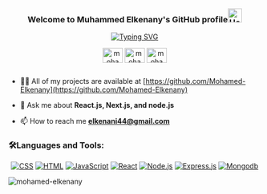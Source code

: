 <!--
**Mohamed-Elkenany/Mohamed-Elkenany** is a ✨ _special_ ✨ repository because its `README.md` (this file) appears on your GitHub profile.

Here are some ideas to get you started:

- 🔭 I’m currently working on ...
- 🌱 I’m currently learning ...
- 👯 I’m looking to collaborate on ...
- 🤔 I’m looking for help with ...
- 💬 Ask me about ...
- 📫 How to reach me: ...
- 😄 Pronouns: ...
- ⚡ Fun fact: ...
-->
<h3 align="center">Welcome to Muhammed Elkenany's GitHub profile<span><img src="https://media.giphy.com/media/hvRJCLFzcasrR4ia7z/giphy.gif" alt="Hello Image" width="28" \></span></h3>
<p align="center"><a href="https://git.io/typing-svg"><img src="https://readme-typing-svg.demolab.com?font=Fira+Code&pause=1000&color=7673F7&center=true&vCenter=true&width=435&lines=MERN+Stack+Developer+%F0%9F%A7%91%F0%9F%8F%BB%E2%80%8D%F0%9F%92%BB;Always++learning+new+things+" alt="Typing SVG" /></a></p>


<div align="center">
<p>
<a href="https://instagram.com/mohamed_elkenany74" target="blank"><img align="center" src="https://raw.githubusercontent.com/rahuldkjain/github-profile-readme-generator/master/src/images/icons/Social/instagram.svg" alt="mohamed_elkenany74" height="30" width="40" /></a>
<a href="https://fb.com/mohmmed.khaled.986" target="blank"><img align="center" src="https://raw.githubusercontent.com/rahuldkjain/github-profile-readme-generator/master/src/images/icons/Social/facebook.svg" alt="mohamed elkenany" height="30" width="40" /></a>
<a href="https://linkedin.com/in/mohamed-elkenany" target="blank"><img align="center" src="https://raw.githubusercontent.com/rahuldkjain/github-profile-readme-generator/master/src/images/icons/Social/linked-in-alt.svg" alt="mohamed-elkenany" height="30" width="40" /></a>
</p>
</div>

<p align="left"> <a href="https://twitter.com/" target="blank"><img src="https://img.shields.io/twitter/follow/?logo=twitter&style=for-the-badge" alt="" /></a> </p>

- 👨‍💻 All of my projects are available at [https://github.com/Mohamed-Elkenany](https://github.com/Mohamed-Elkenany)

- 💬 Ask me about **React.js, Next.js, and node.js**

- 📫 How to reach me **elkenani44@gmail.com**


<h3 align="left">🛠️Languages and Tools:</h3>
<p align="center"> 
   <a href="https://github.com/search?q=user%3ADenverCoder1+language%3Acss"><img alt="CSS" src="https://img.shields.io/badge/CSS-1572B6.svg?logo=css3&logoColor=white"></a>
   <a href="https://github.com/search?q=user%3ADenverCoder1+language%3Ahtml"><img alt="HTML" src="https://img.shields.io/badge/HTML-E34F26.svg?logo=html5&logoColor=white"></a>
   <a href="https://github.com/search?q=user%3ADenverCoder1+language%3Ajavascript"><img alt="JavaScript" src="https://img.shields.io/badge/JavaScript-F7DF1E.svg?logo=javascript&logoColor=black"></a>
   <a href="#"><img alt="React" src="https://img.shields.io/badge/React-20232a.svg?logo=react&logoColor=%2361DAFB"></a>
   <a href="https://github.com/search?q=user%3ADenverCoder1+language%3Ajavascript"><img alt="Node.js" src="https://img.shields.io/badge/Node.js-43853D.svg?logo=node.js&logoColor=white"></a>
   <a href="#"><img alt="Express.js" src="https://img.shields.io/badge/Express.js-404d59.svg?logo=express&logoColor=white"></a>
   <a href="#"><img alt="Mongodb" src="https://img.shields.io/badge/Mongodb-white.svg?logo=mongodb&logoColor=green"></a>
</p>

<p><img align="left" src="https://github-readme-stats.vercel.app/api/top-langs?username=mohamed-elkenany&show_icons=true&locale=en&layout=compact" alt="mohamed-elkenany" /></p>

